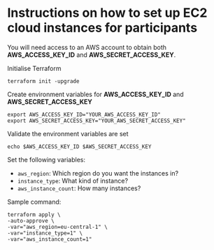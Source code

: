 # Instructions on how to set up EC2 cloud instances for participants

You will need access to an AWS account to obtain both **AWS_ACCESS_KEY_ID** and **AWS_SECRET_ACCESS_KEY**.

Initialise Terraform

```
terraform init -upgrade
```
Create environment variables for **AWS_ACCESS_KEY_ID** and **AWS_SECRET_ACCESS_KEY**

```
export AWS_ACCESS_KEY_ID="YOUR_AWS_ACCESS_KEY_ID"
export AWS_SECRET_ACCESS_KEY="YOUR_AWS_SECRET_ACCESS_KEY"
```

Validate the environment variables are set

```
echo $AWS_ACCESS_KEY_ID $AWS_SECRET_ACCESS_KEY
```

Set the following variables:

- `aws_region`: Which region do you want the instances in?
- `instance_type`: What kind of instance?
- `aws_instance_count`: How many instances?

Sample command:

```
terraform apply \
-auto-approve \
-var="aws_region=eu-central-1" \
-var="instance_type=1" \
-var="aws_instance_count=1"
```

